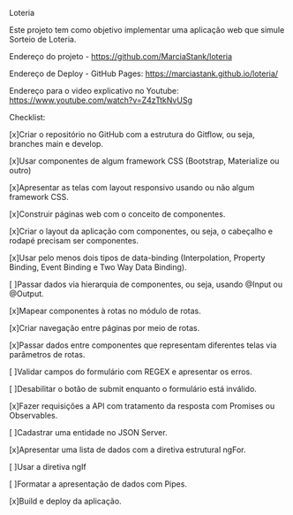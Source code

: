 Loteria

Este projeto tem como objetivo implementar uma aplicação web que simule Sorteio de Loteria.

Endereço do projeto - https://github.com/MarciaStank/loteria

Endereço de Deploy - GitHub Pages: https://marciastank.github.io/loteria/

Endereço para o video explicativo no Youtube: https://www.youtube.com/watch?v=Z4zTtkNvUSg

Checklist:

[x]Criar o repositório no GitHub com a estrutura do Gitflow, ou seja, branches main e develop.

[x]Usar componentes de algum framework CSS (Bootstrap, Materialize ou outro)

[x]Apresentar as telas com layout responsivo usando ou não algum framework CSS.

[x]Construir páginas web com o conceito de componentes.

[x]Criar o layout da aplicação com componentes, ou seja, o cabeçalho e rodapé precisam ser componentes.

[x]Usar pelo menos dois tipos de data-binding (Interpolation, Property Binding, Event Binding e Two Way Data Binding).

[ ]Passar dados via hierarquia de componentes, ou seja, usando @Input ou @Output.

[x]Mapear componentes à rotas no módulo de rotas.

[x]Criar navegação entre páginas por meio de rotas.

[x]Passar dados entre componentes que representam diferentes telas via parâmetros de rotas.

[ ]Validar campos do formulário com REGEX e apresentar os erros.

[ ]Desabilitar o botão de submit enquanto o formulário está inválido.

[x]Fazer requisições a API com tratamento da resposta com Promises ou Observables.

[ ]Cadastrar uma entidade no JSON Server.

[x]Apresentar uma lista de dados com a diretiva estrutural ngFor.

[ ]Usar a diretiva ngIf

[ ]Formatar a apresentação de dados com Pipes.

[x]Build e deploy da aplicação.
